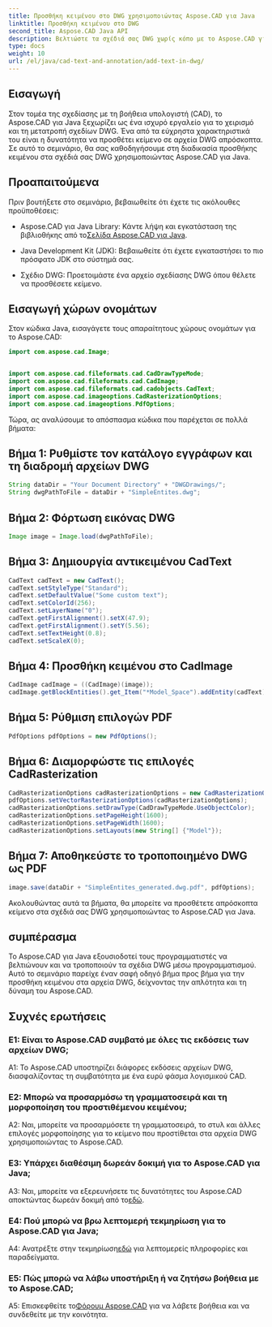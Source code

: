 ```yaml
---
title: Προσθήκη κειμένου στο DWG χρησιμοποιώντας Aspose.CAD για Java
linktitle: Προσθήκη κειμένου στο DWG
second_title: Aspose.CAD Java API
description: Βελτιώστε τα σχέδιά σας DWG χωρίς κόπο με το Aspose.CAD για Java. Προσθέστε κείμενο απρόσκοπτα με τον βήμα προς βήμα οδηγό μας.
type: docs
weight: 10
url: /el/java/cad-text-and-annotation/add-text-in-dwg/
---
```

## Εισαγωγή

Στον τομέα της σχεδίασης με τη βοήθεια υπολογιστή (CAD), το Aspose.CAD για Java ξεχωρίζει ως ένα ισχυρό εργαλείο για το χειρισμό και τη μετατροπή σχεδίων DWG. Ένα από τα εύχρηστα χαρακτηριστικά του είναι η δυνατότητα να προσθέτει κείμενο σε αρχεία DWG απρόσκοπτα. Σε αυτό το σεμινάριο, θα σας καθοδηγήσουμε στη διαδικασία προσθήκης κειμένου στα σχέδιά σας DWG χρησιμοποιώντας Aspose.CAD για Java.

## Προαπαιτούμενα

Πριν βουτήξετε στο σεμινάριο, βεβαιωθείτε ότι έχετε τις ακόλουθες προϋποθέσεις:

-  Aspose.CAD για Java Library: Κάντε λήψη και εγκατάσταση της βιβλιοθήκης από το[Σελίδα Aspose.CAD για Java](https://releases.aspose.com/cad/java/).

- Java Development Kit (JDK): Βεβαιωθείτε ότι έχετε εγκαταστήσει το πιο πρόσφατο JDK στο σύστημά σας.

- Σχέδιο DWG: Προετοιμάστε ένα αρχείο σχεδίασης DWG όπου θέλετε να προσθέσετε κείμενο.

## Εισαγωγή χώρων ονομάτων

Στον κώδικα Java, εισαγάγετε τους απαραίτητους χώρους ονομάτων για το Aspose.CAD:

```java
import com.aspose.cad.Image;


import com.aspose.cad.fileformats.cad.CadDrawTypeMode;
import com.aspose.cad.fileformats.cad.CadImage;
import com.aspose.cad.fileformats.cad.cadobjects.CadText;
import com.aspose.cad.imageoptions.CadRasterizationOptions;
import com.aspose.cad.imageoptions.PdfOptions;
```

Τώρα, ας αναλύσουμε το απόσπασμα κώδικα που παρέχεται σε πολλά βήματα:

## Βήμα 1: Ρυθμίστε τον κατάλογο εγγράφων και τη διαδρομή αρχείων DWG

```java
String dataDir = "Your Document Directory" + "DWGDrawings/";
String dwgPathToFile = dataDir + "SimpleEntites.dwg";
```

## Βήμα 2: Φόρτωση εικόνας DWG

```java
Image image = Image.load(dwgPathToFile);
```

## Βήμα 3: Δημιουργία αντικειμένου CadText

```java
CadText cadText = new CadText();
cadText.setStyleType("Standard");
cadText.setDefaultValue("Some custom text");
cadText.setColorId(256);
cadText.setLayerName("0");
cadText.getFirstAlignment().setX(47.9);
cadText.getFirstAlignment().setY(5.56);
cadText.setTextHeight(0.8);
cadText.setScaleX(0);
```

## Βήμα 4: Προσθήκη κειμένου στο CadImage

```java
CadImage cadImage = ((CadImage)(image));
cadImage.getBlockEntities().get_Item("*Model_Space").addEntity(cadText);
```

## Βήμα 5: Ρύθμιση επιλογών PDF

```java
PdfOptions pdfOptions = new PdfOptions();
```

## Βήμα 6: Διαμορφώστε τις επιλογές CadRasterization

```java
CadRasterizationOptions cadRasterizationOptions = new CadRasterizationOptions();
pdfOptions.setVectorRasterizationOptions(cadRasterizationOptions);
cadRasterizationOptions.setDrawType(CadDrawTypeMode.UseObjectColor);
cadRasterizationOptions.setPageHeight(1600);
cadRasterizationOptions.setPageWidth(1600);
cadRasterizationOptions.setLayouts(new String[] {"Model"});
```

## Βήμα 7: Αποθηκεύστε το τροποποιημένο DWG ως PDF

```java
image.save(dataDir + "SimpleEntites_generated.dwg.pdf", pdfOptions);
```

Ακολουθώντας αυτά τα βήματα, θα μπορείτε να προσθέτετε απρόσκοπτα κείμενο στα σχέδιά σας DWG χρησιμοποιώντας το Aspose.CAD για Java.

## συμπέρασμα

Το Aspose.CAD για Java εξουσιοδοτεί τους προγραμματιστές να βελτιώνουν και να τροποποιούν τα σχέδια DWG μέσω προγραμματισμού. Αυτό το σεμινάριο παρείχε έναν σαφή οδηγό βήμα προς βήμα για την προσθήκη κειμένου στα αρχεία DWG, δείχνοντας την απλότητα και τη δύναμη του Aspose.CAD.

## Συχνές ερωτήσεις

### Ε1: Είναι το Aspose.CAD συμβατό με όλες τις εκδόσεις των αρχείων DWG;

A1: Το Aspose.CAD υποστηρίζει διάφορες εκδόσεις αρχείων DWG, διασφαλίζοντας τη συμβατότητα με ένα ευρύ φάσμα λογισμικού CAD.

### Ε2: Μπορώ να προσαρμόσω τη γραμματοσειρά και τη μορφοποίηση του προστιθέμενου κειμένου;

A2: Ναι, μπορείτε να προσαρμόσετε τη γραμματοσειρά, το στυλ και άλλες επιλογές μορφοποίησης για το κείμενο που προστίθεται στα αρχεία DWG χρησιμοποιώντας το Aspose.CAD.

### Ε3: Υπάρχει διαθέσιμη δωρεάν δοκιμή για το Aspose.CAD για Java;

 A3: Ναι, μπορείτε να εξερευνήσετε τις δυνατότητες του Aspose.CAD αποκτώντας δωρεάν δοκιμή από το[εδώ](https://releases.aspose.com/).

### Ε4: Πού μπορώ να βρω λεπτομερή τεκμηρίωση για το Aspose.CAD για Java;

 A4: Ανατρέξτε στην τεκμηρίωση[εδώ](https://reference.aspose.com/cad/java/) για λεπτομερείς πληροφορίες και παραδείγματα.

### Ε5: Πώς μπορώ να λάβω υποστήριξη ή να ζητήσω βοήθεια με το Aspose.CAD;

A5: Επισκεφθείτε το[Φόρουμ Aspose.CAD](https://forum.aspose.com/c/cad/19) για να λάβετε βοήθεια και να συνδεθείτε με την κοινότητα.